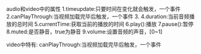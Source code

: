 audio和video中的属性
1.timeupdate:只要时间在变化就会触发，一个事件
2.canPlayThrough:当视频加载完毕后触发，一个事件
3.
4.duration:当前音频播放的总时间
5.currentTime:获取当前的播放的时间
6.play():播放
7.pause():暂停
8.muted:是否静音，true为静音
9.volume:设置音频的声音，[0~1]

video中特有:
canPlayThrough:当视频加载完毕后触发，一个事件